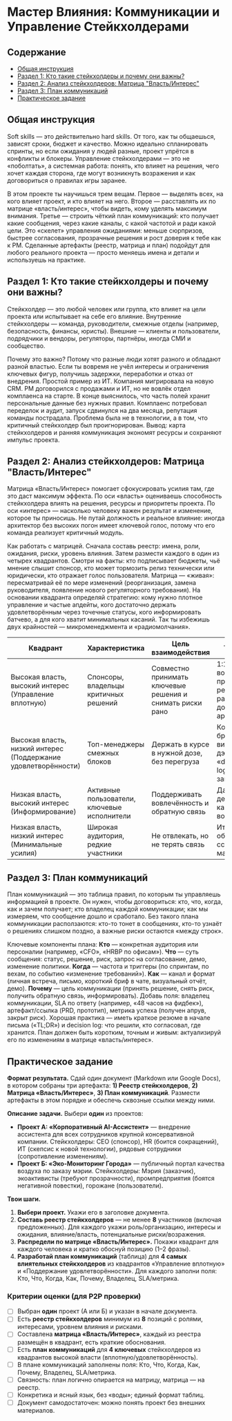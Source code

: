 # Мастер Влияния: Коммуникации и Управление Стейкхолдерами

## Содержание

* [Общая инструкция](#общая-инструкция)
* [Раздел 1: Кто такие стейкхолдеры и почему они важны?](#раздел-1-кто-такие-стейкхолдеры-и-почему-они-важны)
* [Раздел 2: Анализ стейкхолдеров: Матрица "Власть/Интерес"](#раздел-2-анализ-стейкхолдеров-матрица-властьинтерес)
* [Раздел 3: План коммуникаций](#раздел-3-план-коммуникаций)
* [Практическое задание](#практическое-задание)

## Общая инструкция

Soft skills — это действительно hard skills. От того, как ты общаешься, зависят сроки, бюджет и качество. Можно идеально спланировать спринты, но если ожидания у людей разные, проект упрётся в конфликты и блокеры. Управление стейкхолдерами — это не «поболтать», а системная работа: понять, кто влияет на решения, чего хочет каждая сторона, где могут возникнуть возражения и как договориться о правилах игры заранее.

В этом проекте ты научишься трем вещам. Первое — выделять всех, на кого влияет проект, и кто влияет на него. Второе — расставлять их по матрице «власть/интерес», чтобы видеть, кому уделять максимум внимания. Третье — строить чёткий план коммуникаций: кто получает какие сообщения, через какие каналы, с какой частотой и ради какой цели. Это «скелет» управления ожиданиями: меньше сюрпризов, быстрее согласования, прозрачные решения и рост доверия к тебе как к PM. Сделанные артефакты (реестр, матрица и план) подойдут для любого реального проекта — просто меняешь имена и детали и используешь на практике.

## Раздел 1: Кто такие стейкхолдеры и почему они важны?

Стейкхолдер — это любой человек или группа, кто влияет на цели проекта или испытывает на себе его влияние. Внутренние стейкхолдеры — команда, руководители, смежные отделы (например, безопасность, финансы, юристы). Внешние — клиенты и пользователи, подрядчики и вендоры, регуляторы, партнёры, иногда СМИ и сообщество.

Почему это важно? Потому что разные люди хотят разного и обладают разной властью. Если ты вовремя не учёл интересы и ограничения ключевых фигур, получишь задержки, переработки и отказ от внедрения. Простой пример из ИТ. Компания мигрировала на новую CRM. PM договорился с продажами и ИТ, но не вовлёк отдел комплаенса на старте. В конце выяснилось, что часть полей хранит персональные данные без нужных правил. Комплаенс потребовал переделок и аудит, запуск сдвинулся на два месяца, репутация команды пострадала. Проблема была не в технологии, а в том, что критичный стейкхолдер был проигнорирован. Вывод: карта стейкхолдеров и ранняя коммуникация экономят ресурсы и сохраняют импульс проекта.

## Раздел 2: Анализ стейкхолдеров: Матрица "Власть/Интерес"

Матрица «Власть/Интерес» помогает сфокусировать усилия там, где это даст максимум эффекта. По оси «власть» оцениваешь способность стейкхолдера влиять на решения, ресурсы и приоритеты проекта. По оси «интерес» — насколько человеку важен результат и изменение, которое ты приносишь. Не путай должность и реальное влияние: иногда архитектор без высоких погон имеет ключевой голос, потому что его команда реализует критичный модуль.

Как работать с матрицей. Сначала составь реестр: имена, роли, ожидания, риски, уровень влияния. Затем размести каждого в один из четырех квадрантов. Смотри на факты: кто подписывает бюджеты, чьё мнение слышит спонсор, кто может тормозить релиз технически или юридически, кто отражает голос пользователя. Матрица — «живая»: пересматривай её по мере изменений (реорганизация, замена руководителя, появление нового регуляторного требования). На основании квадранта определяй стратегию: кому нужно плотное управление и частые апдейты, кого достаточно держать удовлетворённым через точечные статусы, кого информировать батчево, а для кого хватит минимальных касаний. Так ты избежишь двух крайностей — микроменеджмента и «радиомолчания».

| Квадрант                                                       | Характеристика                              | Цель взаимодействия                                       | Тактики                                                        | Частота/форматы                             |
| -------------------------------------------------------------- | ------------------------------------------- | --------------------------------------------------------- | -------------------------------------------------------------- | ------------------------------------------- |
| Высокая власть, высокий интерес (Управление вплотную)          | Спонсоры, владельцы критичных решений       | Совместно принимать ключевые решения и снимать риски рано | 1:1, воркшопы, превью решений, ранний доступ к артефактам      | Еженедельно/по вехам; синк + резюме письмом |
| Высокая власть, низкий интерес (Поддержание удовлетворённости) | Топ-менеджеры смежных блоков                | Держать в курсе в нужной дозе, без перегруза              | Короткие брифы, визуальные дэшборды, «decision log» по запросу | По вехам/раз в 2–4 недели                   |
| Низкая власть, высокий интерес (Информирование)                | Активные пользователи, ключевые исполнители | Поддерживать вовлечённость и обратную связь               | Дайджесты, демо, FAQ, канал вопросов                           | Раз в спринт/по релизам                     |
| Низкая власть, низкий интерес (Минимальные усилия)             | Широкая аудитория, редкие участники         | Не отвлекать, но не терять связь                          | Итоговые объявления, ссылку на материалы                       | По основным вехам                           |

## Раздел 3: План коммуникаций

План коммуникаций — это таблица правил, по которым ты управляешь информацией в проекте. Он нужен, чтобы договориться: кто, что, когда, как и зачем получает; кто владелец каждой коммуникации; как мы измеряем, что сообщение дошло и сработало. Без такого плана коммуникации расползаются: кто-то тонет в сообщениях, кто-то узнаёт о решениях слишком поздно, а важные риски остаются «между строк».

Ключевые компоненты плана: **Кто** — конкретная аудитория или персоналии (например, «CFO», «HRBP по офисам»). **Что** — суть сообщения: статус, решение, риск, запрос на согласование, демо, изменение политики. **Когда** — частота и триггеры (по спринтам, по вехам, по событию «изменение требований»). **Как** — канал и формат (личная встреча, письмо, короткий бриф в чате, визуальный отчёт, демо). **Почему** — цель коммуникации (принять решение, снять риск, получить обратную связь, информировать). Добавь поля: владелец коммуникации, SLA по ответу (например, «48 часов на фидбек»), артефакт/ссылка (PRD, прототип), метрика успеха (получен апрув, закрыт риск). Хорошая практика — иметь краткое резюме в начале письма («TL;DR») и decision log: что решили, кто согласовал, где хранится. План должен быть коротким, точным и живым: актуализируй его по изменениям в матрице «власть/интерес».

## Практическое задание

**Формат результата.** Сдай один документ (Markdown или Google Docs), в котором собраны три артефакта: **1) Реестр стейкхолдеров**, **2) Матрица «Власть/Интерес»**, **3) План коммуникаций**. Размести артефакты в этом порядке и обеспечь сквозные ссылки между ними.

**Описание задачи.** Выбери **один** из проектов:

* **Проект А: «Корпоративный AI-Ассистент»** — внедрение ассистента для всех сотрудников крупной консервативной компании. Стейкхолдеры: CEO (спонсор), HR (боится сокращений), ИТ (скепсис к новой технологии), рядовые сотрудники (сопротивление изменениям).
* **Проект Б: «Эко-Мониторинг Города»** — публичный портал качества воздуха по заказу мэрии. Стейкхолдеры: Мэрия (заказчик), экоактивисты (требуют прозрачности), промпредприятия (боятся негативной повестки), горожане (пользователи).

**Твои шаги.**

1. **Выбери проект.** Укажи его в заголовке документа.
2. **Составь реестр стейкхолдеров** — не менее **8** участников (включая предложенных). Для каждого укажи роль/организацию, интересы и ожидания, влияние/власть, потенциальные риски/возражения.
3. **Распредели по матрице «Власть/Интерес».** Покажи квадрант для каждого человека и кратко обоснуй позицию (1–2 фразы).
4. **Разработай план коммуникаций** (таблица) для **4 самых влиятельных стейкхолдеров** из квадрантов «Управление вплотную» и «Поддержание удовлетворённости». Для каждого заполни поля: Кто, Что, Когда, Как, Почему, Владелец, SLA/метрика.

### Критерии оценки (для P2P проверки)

* [ ] Выбран **один** проект (А или Б) и указан в начале документа.
* [ ] Есть **реестр стейкхолдеров** минимум из **8** позиций с ролями, интересами, уровнем влияния и рисками.
* [ ] Составлена **матрица «Власть/Интерес»**, каждый из реестра размещён в квадрант, есть краткие обоснования.
* [ ] Есть **план коммуникаций** для **4 ключевых** стейкхолдеров из квадрантов высокой власти (вплотную/удовлетворённость).
* [ ] В плане коммуникаций заполнены поля: Кто, Что, Когда, Как, Почему, Владелец, SLA/метрика.
* [ ] Связность: план логично опирается на матрицу, матрица — на реестр.
* [ ] Конкретика и ясный язык, без «воды»; единый формат таблиц.
* [ ] Документ самодостаточен: можно понять проект без внешних материалов.
